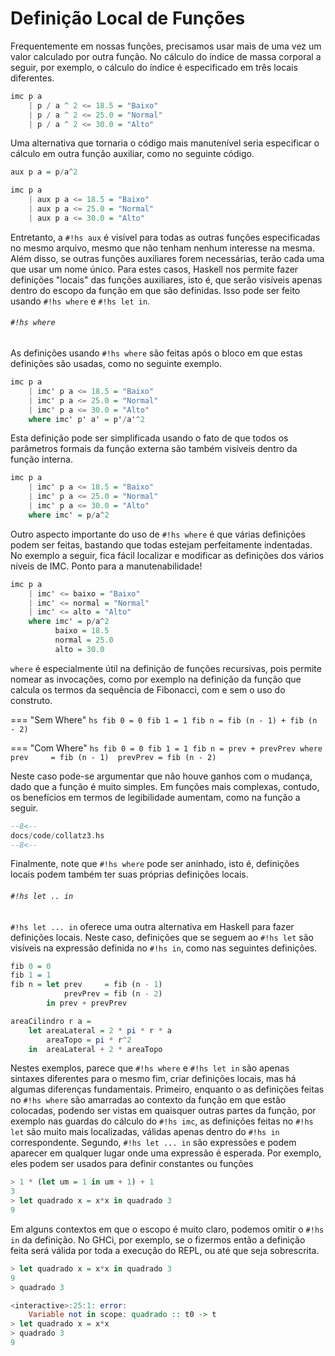 # Definição Local de Funções

Frequentemente em nossas funções, precisamos usar mais de uma vez um valor calculado por outra função.
No cálculo do índice de massa corporal a seguir, por exemplo, o cálculo do índice é especificado em três locais diferentes.

```hs
imc p a
    | p / a ^ 2 <= 18.5 = "Baixo"
    | p / a ^ 2 <= 25.0 = "Normal"
    | p / a ^ 2 <= 30.0 = "Alto"
```

Uma alternativa que tornaria o código mais manutenível seria especificar o cálculo em outra função auxiliar, como no seguinte código.

```hs
aux p a = p/a^2

imc p a
    | aux p a <= 18.5 = "Baixo"
    | aux p a <= 25.0 = "Normal"
    | aux p a <= 30.0 = "Alto"
```

Entretanto, a `#!hs aux` é visível para todas as outras funções especificadas no mesmo arquivo, mesmo que não tenham nenhum interesse na mesma. Além disso, se outras funções auxiliares forem necessárias, terão cada uma que usar um nome único.
Para estes casos, Haskell nos permite fazer definições "locais" das funções auxiliares, isto é, que serão visíveis apenas dentro do escopo da função em que são definidas.
Isso pode ser feito usando `#!hs where` e `#!hs let in`.

###### `#!hs where`
As definições usando `#!hs where` são feitas após o bloco em que estas definições são usadas, como no seguinte exemplo.

```hs
imc p a
    | imc' p a <= 18.5 = "Baixo"
    | imc' p a <= 25.0 = "Normal"
    | imc' p a <= 30.0 = "Alto"
    where imc' p' a' = p'/a'^2
```

Esta definição pode ser simplificada usando o fato de que todos os parâmetros formais da função externa são também visíveis dentro da função interna.

```hs
imc p a
    | imc' p a <= 18.5 = "Baixo"
    | imc' p a <= 25.0 = "Normal"
    | imc' p a <= 30.0 = "Alto"
    where imc' = p/a^2
```

Outro aspecto importante do uso de `#!hs where` é que várias definições podem ser feitas, bastando que todas estejam perfeitamente indentadas.
No exemplo a seguir, fica fácil localizar e modificar as definições dos vários níveis de IMC. Ponto para a manutenabilidade!


```hs
imc p a
    | imc' <= baixo = "Baixo"
    | imc' <= normal = "Normal"
    | imc' <= alto = "Alto"
    where imc' = p/a^2
          baixo = 18.5
          normal = 25.0
          alto = 30.0
```


`where` é especialmente útil na definição de funções recursivas, pois permite nomear as invocações, como por exemplo na definição da função que calcula os termos da sequência de Fibonacci, com e sem o uso do construto.

=== "Sem Where"
    ```hs
    fib 0 = 0
    fib 1 = 1
    fib n = fib (n - 1) + fib (n - 2)
    ```

=== "Com Where"
    ```hs
    fib 0 = 0
    fib 1 = 1
    fib n = prev + prevPrev
        where prev     = fib (n - 1) 
              prevPrev = fib (n - 2)
    ```

Neste caso pode-se argumentar que não houve ganhos com o mudança, dado que a função é muito simples.
Em funções mais complexas, contudo, os benefícios em termos de legibilidade aumentam, como na função a seguir.

```hs
--8<--
docs/code/collatz3.hs
--8<--
```

Finalmente, note que `#!hs where` pode ser aninhado, isto é, definições locais podem também ter suas próprias definições locais.


###### `#!hs let .. in`
`#!hs let ... in` oferece uma outra alternativa em Haskell para fazer definições locais.
Neste caso, definições que se seguem ao `#!hs let` são visíveis na expressão definida no `#!hs in`, como nas seguintes definições.

```hs
fib 0 = 0
fib 1 = 1
fib n = let prev     = fib (n - 1) 
            prevPrev = fib (n - 2)
        in prev + prevPrev

areaCilindro r a = 
    let areaLateral = 2 * pi * r * a
        areaTopo = pi * r^2  
    in  areaLateral + 2 * areaTopo
```

Nestes exemplos, parece que `#!hs where` e `#!hs let in` são apenas sintaxes diferentes para o mesmo fim, criar definições locais, mas há algumas diferenças fundamentais.
Primeiro, enquanto o as definições feitas no `#!hs where` são amarradas ao contexto da função em que estão colocadas, podendo ser vistas em quaisquer outras partes da função, por exemplo nas guardas do cálculo do `#!hs imc`, as definições feitas no `#!hs let` são muito mais localizadas, válidas apenas dentro do `#!hs in` correspondente. 
Segundo, `#!hs let ... in` são expressões e podem aparecer em qualquer lugar onde uma expressão é esperada.
Por exemplo, eles podem ser usados para definir constantes ou funções

```hs
> 1 * (let um = 1 in um + 1) + 1
3
> let quadrado x = x*x in quadrado 3
9
```

Em alguns contextos em que o escopo é muito claro, podemos omitir o `#!hs in` da definição. No GHCi, por exemplo, se o fizermos então a definição feita será válida por toda a execução do REPL, ou até que seja sobrescrita.

```hs
> let quadrado x = x*x in quadrado 3
9
> quadrado 3

<interactive>:25:1: error:
    Variable not in scope: quadrado :: t0 -> t
> let quadrado x = x*x
> quadrado 3
9
```

